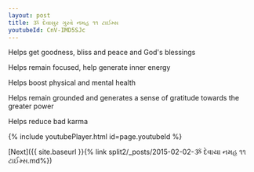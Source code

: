 ```yaml
---
layout: post
title: ૐ દેવાસુર ગુરવે નમહ ૧૧ ટાઈમ્સ
youtubeId: CnV-IMD5SJc
---
```

 
 
Helps get goodness, bliss and peace and God's blessings
 
Helps remain focused, help generate inner energy 
 
Helps boost physical and mental health 
 
Helps remain grounded and generates a sense of gratitude towards the greater power 
 
Helps reduce bad karma
 
 
 
 


{% include youtubePlayer.html id=page.youtubeId %}
 
[Next]({{ site.baseurl }}{% link  split2/_posts/2015-02-02-ૐ દેવાયા નમહ ૧૧ ટાઈમ્સ.md%})
 
